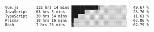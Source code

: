 <!--START_SECTION:waka-->

```text
Vue.js        132 hrs 14 mins ████████████▒░░░░░░░░░░░░   49.67 %
JavaScript    63 hrs 5 mins   ██████░░░░░░░░░░░░░░░░░░░   23.70 %
TypeScript    30 hrs 54 mins  ███░░░░░░░░░░░░░░░░░░░░░░   11.61 %
Prisma        10 hrs 16 mins  █░░░░░░░░░░░░░░░░░░░░░░░░   03.86 %
Bash          7 hrs 25 mins   ▓░░░░░░░░░░░░░░░░░░░░░░░░   02.79 %
```

<!--END_SECTION:waka-->
